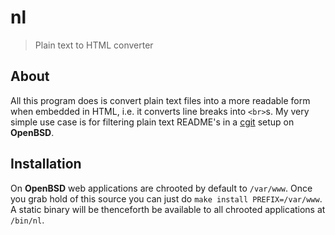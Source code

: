 # nl

> Plain text to HTML converter

## About

All this program does is convert plain text files into a more readable
form when embedded in HTML, i.e. it converts line breaks into `<br>`s.
My very simple use case is for filtering plain text README's in a
[cgit](https://git.zx2c4.com/cgit/about/) setup on __OpenBSD__.

## Installation

On __OpenBSD__ web applications are chrooted by default to `/var/www`.
Once you grab hold of this source you can just do `make install PREFIX=/var/www`.
A static binary will be thenceforth be available to all chrooted applications
at `/bin/nl`.